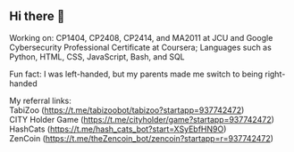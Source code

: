## Hi there 👋

<!--
**NicoleTanQR/NicoleTanQR** is a ✨ _special_ ✨ repository because its `README.md` (this file) appears on your GitHub profile.

Here are some ideas to get you started:

- 🔭 I’m currently working on ...
- 🌱 I’m currently learning ...
- 👯 I’m looking to collaborate on ...
- 🤔 I’m looking for help with ...
- 💬 Ask me about ...
- 📫 How to reach me: ...
- 😄 Pronouns: ...
- ⚡ Fun fact: ...
-->

Working on: CP1404, CP2408, CP2414, and MA2011 at JCU and Google Cybersecurity Professional Certificate at Coursera; Languages such as Python, HTML, CSS, JavaScript, Bash, and SQL

Fun fact: I was left-handed, but my parents made me switch to being right-handed

My referral links:  
TabiZoo (https://t.me/tabizoobot/tabizoo?startapp=937742472)  
CITY Holder Game (https://t.me/cityholder/game?startapp=937742472)  
HashCats (https://t.me/hash_cats_bot?start=XSyEbfHN9O)  
ZenCoin (https://t.me/theZencoin_bot/zencoin?startapp=r=937742472)
